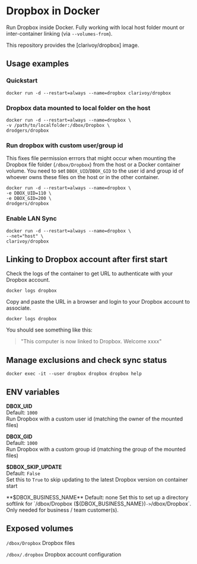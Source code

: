 # Dropbox in Docker

<!-- [hub]: https://hub.docker.com/r/drodgers/dropbox/ -->

Run Dropbox inside Docker. Fully working with local host folder mount or inter-container linking (via `--volumes-from`).

This repository provides the [clarivoy/dropbox]<!--(https://registry.hub.docker.com/u/drodgers/dropbox/)--> image.

## Usage examples

### Quickstart

    docker run -d --restart=always --name=dropbox clarivoy/dropbox

### Dropbox data mounted to local folder on the host

    docker run -d --restart=always --name=dropbox \
    -v /path/to/localfolder:/dbox/Dropbox \
    drodgers/dropbox

### Run dropbox with custom user/group id
This fixes file permission errrors that might occur when mounting the Dropbox file folder (`/dbox/Dropbox`) from the host or a Docker container volume. You need to set `DBOX_UID`/`DBOX_GID` to the user id and group id of whoever owns these files on the host or in the other container.

    docker run -d --restart=always --name=dropbox \
    -e DBOX_UID=110 \
    -e DBOX_GID=200 \
    drodgers/dropbox

### Enable LAN Sync

    docker run -d --restart=always --name=dropbox \
    --net="host" \
    clarivoy/dropbox

## Linking to Dropbox account after first start

Check the logs of the container to get URL to authenticate with your Dropbox account.

    docker logs dropbox

Copy and paste the URL in a browser and login to your Dropbox account to associate.

    docker logs dropbox

You should see something like this:

> "This computer is now linked to Dropbox. Welcome xxxx"

## Manage exclusions and check sync status

    docker exec -it --user dropbox dropbox dropbox help	

## ENV variables

**DBOX_UID**  
Default: `1000`  
Run Dropbox with a custom user id (matching the owner of the mounted files)

**DBOX_GID**  
Default: `1000`  
Run Dropbox with a custom group id (matching the group of the mounted files)

**$DBOX_SKIP_UPDATE**  
Default: `False`  
Set this to `True` to skip updating to the latest Dropbox version on container start

**$DBOX_BUSINESS_NAME**
Default: none
Set this to set up a directory softlink for `/dbox/Dropbox (${DBOX_BUSINESS_NAME})` -> `/dbox/Dropbox`. Only needed for business / team customer(s).


## Exposed volumes

`/dbox/Dropbox`
Dropbox files

`/dbox/.dropbox`
Dropbox account configuration
